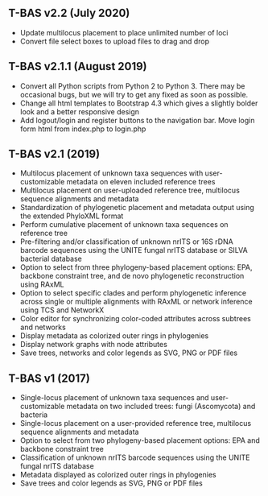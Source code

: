 ## T-BAS v2.2 (July 2020)
*  Update multilocus placement to place unlimited number of loci
*  Convert file select boxes to upload files to drag and drop

## T-BAS v2.1.1 (August 2019)
*  Convert all Python scripts from Python 2 to Python 3. There may be occasional bugs, but we will try to get any fixed as soon as possible.
*  Change all html templates to Bootstrap 4.3 which gives a slightly bolder look and a better responsive design
*  Add logout/login and register buttons to the navigation bar. Move login form html from index.php to login.php

## T-BAS v2.1 (2019)
*   Multilocus placement of unknown taxa sequences with user-customizable metadata on eleven included reference trees
*   Multilocus placement on user-uploaded reference tree, multilocus sequence alignments and metadata
*   Standardization of phylogenetic placement and metadata output using the extended PhyloXML format
*   Perform cumulative placement of unknown taxa sequences on reference tree
*   Pre-filtering and/or classification of unknown nrITS or 16S rDNA barcode sequences using the UNITE fungal nrITS database or SILVA bacterial database
*   Option to select from three phylogeny-based placement options: EPA, backbone constraint tree, and de novo phylogenetic reconstruction using RAxML
*   Option to select specific clades and perform phylogenetic inference across single or multiple alignments with RAxML or network inference using TCS and NetworkX
*   Color editor for synchronizing color-coded attributes across subtrees and networks
*   Display metadata as colorized outer rings in phylogenies
*   Display network graphs with node attributes
*   Save trees, networks and color legends as SVG, PNG or PDF files

## T-BAS v1 (2017)

*	Single-locus placement of unknown taxa sequences and user-customizable metadata on two included trees: fungi (Ascomycota) and bacteria
*	Single-locus placement on a user-provided reference tree, multilocus sequence alignments and metadata
*	Option to select from two phylogeny-based placement options: EPA and backbone constraint tree
*	Classification of unknown nrITS barcode sequences using the UNITE fungal nrITS database
*	Metadata displayed as colorized outer rings in phylogenies
*	Save trees and color legends as SVG, PNG or PDF files



